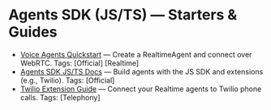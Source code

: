 # Agents SDK (JS/TS) — Starters & Guides

- [Voice Agents Quickstart](https://openai.github.io/openai-agents-js/guides/voice-agents/quickstart/) — Create a RealtimeAgent and connect over WebRTC. Tags: [Official] [Realtime]
- [Agents SDK JS/TS Docs](https://openai.github.io/openai-agents-js/) — Build agents with the JS SDK and extensions (e.g., Twilio). Tags: [Official]
- [Twilio Extension Guide](https://openai.github.io/openai-agents-js/extensions/twilio/) — Connect your Realtime agents to Twilio phone calls. Tags: [Telephony]
